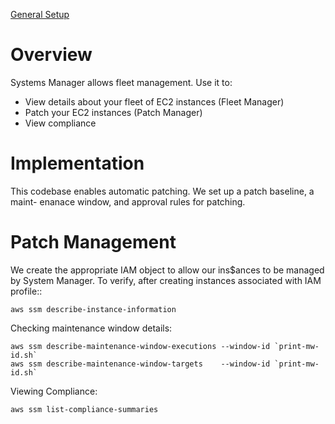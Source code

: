 [General Setup](../README.md)

# Overview

Systems Manager allows fleet management.  Use it to:

* View details about your fleet of EC2 instances (Fleet Manager)
* Patch your EC2 instances (Patch Manager)
* View compliance 

# Implementation

This codebase enables automatic patching.  We set up a patch baseline, a maint-
enanace window, and approval rules for patching.

# Patch Management 

We create the appropriate IAM object to allow our ins$ances to be managed by System Manager.  To verify,
after creating instances associated with IAM profile::

```
aws ssm describe-instance-information
```

Checking maintenance window details:

```
aws ssm describe-maintenance-window-executions --window-id `print-mw-id.sh`
aws ssm describe-maintenance-window-targets    --window-id `print-mw-id.sh`
```

Viewing Compliance:

```
aws ssm list-compliance-summaries
```